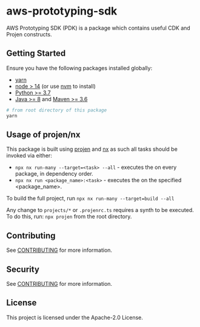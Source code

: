 # aws-prototyping-sdk

AWS Prototyping SDK (PDK) is a package which contains useful CDK and Projen constructs.

## Getting Started

Ensure you have the following packages installed globally:

* [yarn](https://classic.yarnpkg.com/lang/en/docs/install/#mac-stable)
* [node > 14](https://nodejs.org/en/download/package-manager/) (or use [nvm](https://github.com/nvm-sh/nvm#installing-and-updating) to install)
* [Python >= 3.7](https://www.python.org/downloads/)
* [Java >= 8](https://aws.amazon.com/fr/corretto/) and [Maven >= 3.6](https://maven.apache.org/download.cgi)

```bash
# from root directory of this package
yarn
```

## Usage of projen/nx

This package is built using [projen](https://github.com/projen/projen) and [nx](https://nx.dev/getting-started/intro) as such all tasks should be invoked
via either:

- `npx nx run-many --target=<task> --all` - executes the <task> on every package, in dependency order.
- `npx nx run <package_name>:<task>` - executes the <task> on the specified <package_name>. 

To build the full project, run `npx nx run-many --target=build --all`

Any change to `projects/*` or `.projenrc.ts` requires a synth to be executed. To do this, run: `npx projen` from the root directory.

## Contributing

See [CONTRIBUTING](CONTRIBUTING.md) for more information.

## Security

See [CONTRIBUTING](CONTRIBUTING.md#security-issue-notifications) for more information.

## License

This project is licensed under the Apache-2.0 License.
